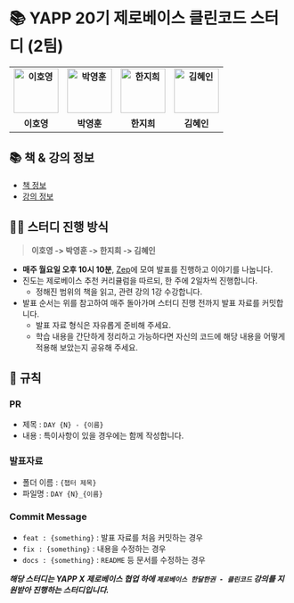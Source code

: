 # :books: YAPP 20기 제로베이스 클린코드 스터디 (2팀)

<div align="center">
  <table style="font-weight : bold">
      <tr>
          <td align="center">
              <a href="https://github.com/llghdud921">                 
                  <img alt="이호영" src="https://avatars.githubusercontent.com/llghdud921" width="80" />            
              </a>
          </td>
          <td align="center">
              <a href="https://github.com/Park-Young-Hun">                 
                  <img alt="박영훈" src="https://avatars.githubusercontent.com/Park-Young-Hun" width="80" />            
              </a>
          </td>
          <td align="center">
              <a href="https://github.com/jihee-dev">                 
                  <img alt="한지희" src="https://avatars.githubusercontent.com/jihee-dev" width="80" />            
              </a>
          </td>
          <td align="center">
              <a href="https://github.com/sdu07024">                 
                  <img alt="김혜인" src="https://avatars.githubusercontent.com/sdu07024" width="80" />            
              </a>
          </td>
      </tr>
      <tr>
          <td align="center">이호영</td>
          <td align="center">박영훈</td>
          <td align="center">한지희</td>
          <td align="center">김혜인</td>
      </tr>
  </table>
</div>

## 📚 책 & 강의 정보
- [책 정보](http://www.yes24.com/Product/Goods/11681152)
- [강의 정보](https://zero-base.co.kr/category_dev_camp/cleancode_1book)

## 🙋‍♀️ 스터디 진행 방식
> **이호영 -> 박영훈 -> 한지희 -> 김혜인**
- **매주 월요일 오후 10시 10분**, [Zep](https://zep.us/play/DElvly)에 모여 발표를 진행하고 이야기를 나눕니다.
- 진도는 제로베이스 추천 커리큘럼을 따르되, 한 주에 2일차씩 진행합니다.
  - 정해진 범위의 책을 읽고, 관련 강의 1강 수강합니다.
- 발표 순서는 위를 참고하여 매주 돌아가며 스터디 진행 전까지 발표 자료를 커밋합니다.
  - 발표 자료 형식은 자유롭게 준비해 주세요.
  - 학습 내용을 간단하게 정리하고 가능하다면 자신의 코드에 해당 내용을 어떻게 적용해 보았는지 공유해 주세요.

## 📕 규칙

### PR
- 제목 : `DAY {N} - {이름}`
- 내용 : 특이사항이 있을 경우에는 함께 작성합니다.

### 발표자료
- 폴더 이름 : `{챕터 제목}`
- 파일명 : `DAY {N}_{이름}`

### Commit Message
- `feat : {something}` : 발표 자료를 처음 커밋하는 경우
- `fix : {something}` : 내용을 수정하는 경우
- `docs : {something}` : `README` 등 문서를 수정하는 경우


***해당 스터디는 YAPP X 제로베이스 협업 하에 `제로베이스 한달한권 - 클린코드` 강의를 지원받아 진행하는 스터디입니다.***


